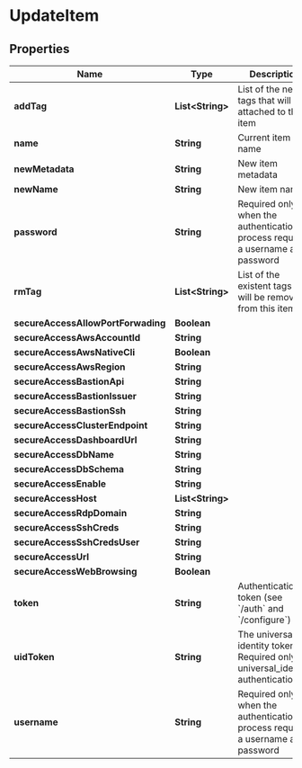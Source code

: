 

# UpdateItem

## Properties

Name | Type | Description | Notes
------------ | ------------- | ------------- | -------------
**addTag** | **List&lt;String&gt;** | List of the new tags that will be attached to this item |  [optional]
**name** | **String** | Current item name | 
**newMetadata** | **String** | New item metadata |  [optional]
**newName** | **String** | New item name |  [optional]
**password** | **String** | Required only when the authentication process requires a username and password |  [optional]
**rmTag** | **List&lt;String&gt;** | List of the existent tags that will be removed from this item |  [optional]
**secureAccessAllowPortForwading** | **Boolean** |  |  [optional]
**secureAccessAwsAccountId** | **String** |  |  [optional]
**secureAccessAwsNativeCli** | **Boolean** |  |  [optional]
**secureAccessAwsRegion** | **String** |  |  [optional]
**secureAccessBastionApi** | **String** |  |  [optional]
**secureAccessBastionIssuer** | **String** |  |  [optional]
**secureAccessBastionSsh** | **String** |  |  [optional]
**secureAccessClusterEndpoint** | **String** |  |  [optional]
**secureAccessDashboardUrl** | **String** |  |  [optional]
**secureAccessDbName** | **String** |  |  [optional]
**secureAccessDbSchema** | **String** |  |  [optional]
**secureAccessEnable** | **String** |  |  [optional]
**secureAccessHost** | **List&lt;String&gt;** |  |  [optional]
**secureAccessRdpDomain** | **String** |  |  [optional]
**secureAccessSshCreds** | **String** |  |  [optional]
**secureAccessSshCredsUser** | **String** |  |  [optional]
**secureAccessUrl** | **String** |  |  [optional]
**secureAccessWebBrowsing** | **Boolean** |  |  [optional]
**token** | **String** | Authentication token (see &#x60;/auth&#x60; and &#x60;/configure&#x60;) |  [optional]
**uidToken** | **String** | The universal identity token, Required only for universal_identity authentication |  [optional]
**username** | **String** | Required only when the authentication process requires a username and password |  [optional]



